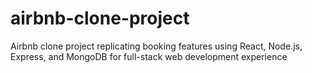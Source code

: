 # airbnb-clone-project
Airbnb clone project replicating booking features using React, Node.js, Express, and MongoDB for full-stack web development experience
